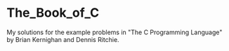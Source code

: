 # The_Book_of_C
My solutions for the example problems in "The C Programming Language" by Brian Kernighan and Dennis Ritchie. 
